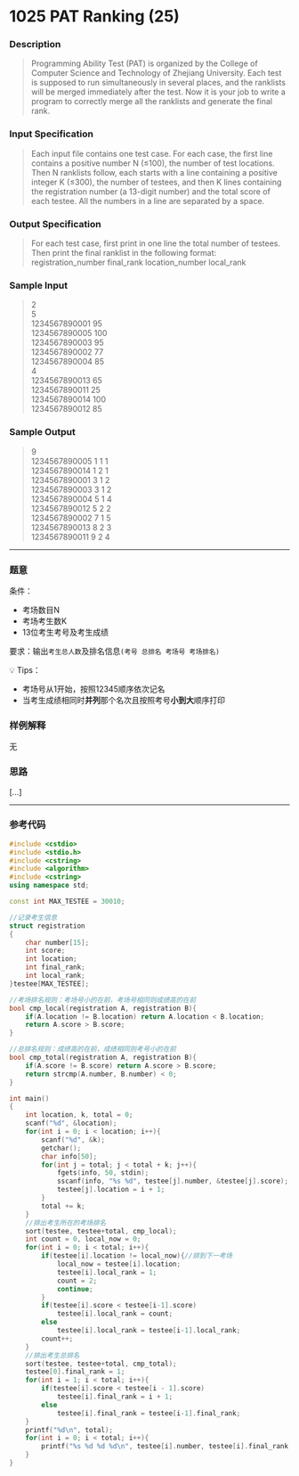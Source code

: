 # 1025 PAT Ranking (25)

### Description
> Programming Ability Test (PAT) is organized by the College of Computer Science and Technology of Zhejiang University. Each test is supposed to run simultaneously in several places, and the ranklists will be merged immediately after the test. Now it is your job to write a program to correctly merge all the ranklists and generate the final rank.

### Input Specification
> Each input file contains one test case. For each case, the first line contains a positive number N (≤100), the number of test locations. Then N ranklists follow, each starts with a line containing a positive integer K (≤300), the number of testees, and then K lines containing the registration number (a 13-digit number) and the total score of each testee. All the numbers in a line are separated by a space.

### Output Specification
> For each test case, first print in one line the total number of testees. Then print the final ranklist in the following format:  
> registration_number final_rank location_number local_rank

### Sample Input
> 2  
5  
1234567890001 95  
1234567890005 100  
1234567890003 95  
1234567890002 77  
1234567890004 85  
4  
1234567890013 65  
1234567890011 25  
1234567890014 100  
1234567890012 85  

### Sample Output
> 9  
1234567890005 1 1 1  
1234567890014 1 2 1  
1234567890001 3 1 2  
1234567890003 3 1 2  
1234567890004 5 1 4  
1234567890012 5 2 2  
1234567890002 7 1 5  
1234567890013 8 2 3  
1234567890011 9 2 4  


---


### 题意  
条件：  
- 考场数目N
- 考场考生数K
- 13位考生考号及考生成绩  

要求：输出`考生总人数`及排名信息`(考号 总排名 考场号 考场排名)`  

💡 Tips：
- 考场号从1开始，按照12345顺序依次记名
- 当考生成绩相同时**并列**那个名次且按照考号**小到大**顺序打印


### 样例解释 
无

### 思路  
[...]

---


### 参考代码
```C++
#include <cstdio> 
#include <stdio.h> 
#include <cstring>
#include <algorithm>
#include <cstring>
using namespace std;

const int MAX_TESTEE = 30010;

//记录考生信息
struct registration
{
    char number[15];
    int score;
    int location;
    int final_rank;
    int local_rank;
}testee[MAX_TESTEE];

//考场排名规则：考场号小的在前，考场号相同则成绩高的在前
bool cmp_local(registration A, registration B){
    if(A.location != B.location) return A.location < B.location;
    return A.score > B.score;
}

//总排名规则：成绩高的在前，成绩相同则考号小的在前
bool cmp_total(registration A, registration B){
    if(A.score != B.score) return A.score > B.score;
    return strcmp(A.number, B.number) < 0;
}

int main()
{
    int location, k, total = 0;
    scanf("%d", &location);
    for(int i = 0; i < location; i++){
        scanf("%d", &k);
        getchar();
        char info[50];
        for(int j = total; j < total + k; j++){
            fgets(info, 50, stdin);
            sscanf(info, "%s %d", testee[j].number, &testee[j].score); //注意加上 &
            testee[j].location = i + 1;
        }
        total += k;
    }
    //排出考生所在的考场排名
    sort(testee, testee+total, cmp_local);
    int count = 0, local_now = 0;
    for(int i = 0; i < total; i++){
        if(testee[i].location != local_now){//排到下一考场
            local_now = testee[i].location;
            testee[i].local_rank = 1;
            count = 2;
            continue;
        }
        if(testee[i].score < testee[i-1].score)
            testee[i].local_rank = count;
        else
            testee[i].local_rank = testee[i-1].local_rank;
        count++;
    }
    //排出考生总排名
    sort(testee, testee+total, cmp_total);
    testee[0].final_rank = 1;
    for(int i = 1; i < total; i++){
        if(testee[i].score < testee[i - 1].score)
            testee[i].final_rank = i + 1;
        else
            testee[i].final_rank = testee[i-1].final_rank;
    }
    printf("%d\n", total);
    for(int i = 0; i < total; i++){
        printf("%s %d %d %d\n", testee[i].number, testee[i].final_rank ,testee[i].location, testee[i].local_rank);
    }
}
```